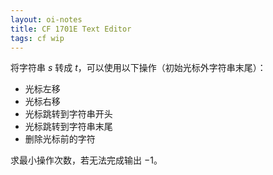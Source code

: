 ```yaml
---
layout: oi-notes
title: CF 1701E Text Editor
tags: cf wip
---
```


将字符串 $s$ 转成 $t$，可以使用以下操作（初始光标外字符串末尾）：

- 光标左移
- 光标右移
- 光标跳转到字符串开头
- 光标跳转到字符串末尾
- 删除光标前的字符

求最小操作次数，若无法完成输出 $-1$。
